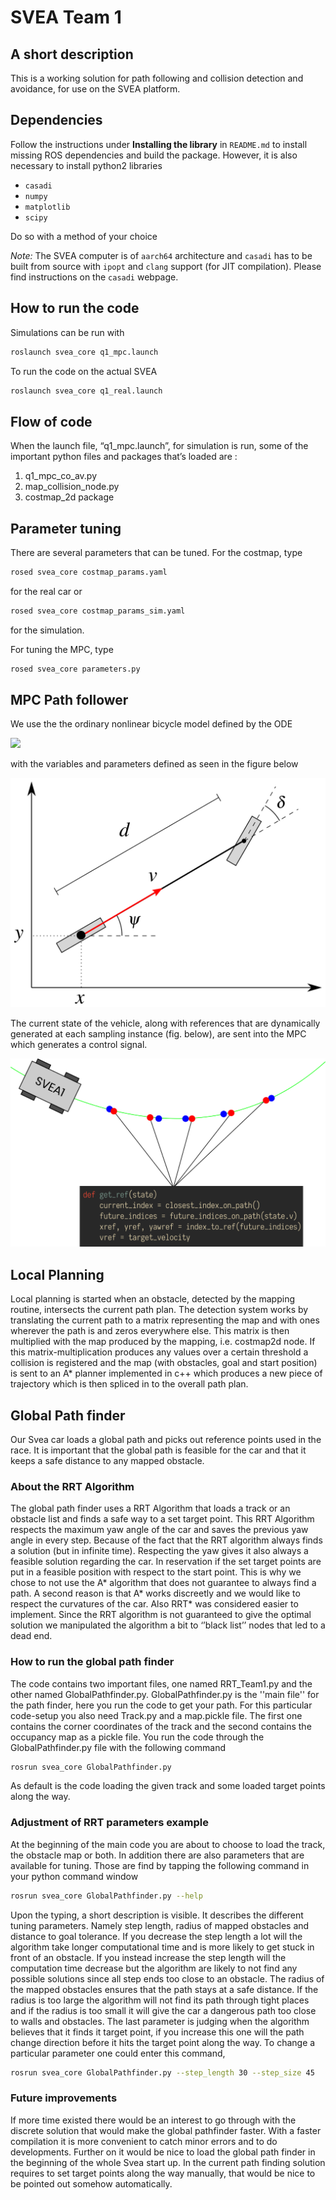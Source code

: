 # SVEA Team 1

## A short description
This is a working solution for path following and collision detection and avoidance, for use on the SVEA platform.

## Dependencies
Follow the instructions under __Installing the library__ in `README.md` to install missing ROS dependencies and build the package. However, it is also necessary to install python2 libraries

- `casadi`
- `numpy`
- `matplotlib`
- `scipy`

Do so with a method of your choice

_Note:_ The SVEA computer is of `aarch64` architecture and `casadi` has to be built from source with `ipopt` and `clang` support (for JIT compilation). Please find instructions on the `casadi` webpage.

## How to run the code

Simulations can be run with
```bash
roslaunch svea_core q1_mpc.launch
```

To run the code on the actual SVEA
```bash
roslaunch svea_core q1_real.launch
```


## Flow of code

When the launch file, “q1_mpc.launch”, for simulation is run, some of the important python files and packages that’s loaded are :
  1. q1_mpc_co_av.py 
  2. map_collision_node.py
  3. costmap_2d package

## Parameter tuning

There are several parameters that can be tuned. For the costmap, type
```bash
rosed svea_core costmap_params.yaml
```

for the real car or 
```bash
rosed svea_core costmap_params_sim.yaml
```
for the simulation.

For tuning the MPC, type
```bash
rosed svea_core parameters.py
```
## MPC Path follower

We use the the ordinary nonlinear bicycle model defined by the ODE

<!--
\large\displaystyle\begin{align*}\dot{x} &= v \cos \psi \\ \dot{y} &= v \sin \psi \\ \dot{\psi} &= \frac{v}{d} \tan \delta \\ \end{align*}
-->
<img src="https://render.githubusercontent.com/render/math?math=%5Clarge%5Cdisplaystyle%0A%5Cbegin%7Balign*%7D%0A%20%20%20%20%5Cdot%7Bx%7D%20%26%3D%20v%20%5Ccos%20%5Cpsi%20%5C%5C%0A%20%20%20%20%5Cdot%7By%7D%20%26%3D%20v%20%5Csin%20%5Cpsi%20%5C%5C%0A%20%20%20%20%5Cdot%7B%5Cpsi%7D%20%26%3D%20%5Cfrac%7Bv%7D%7Bd%7D%20%5Ctan%20%5Cdelta%20%5C%5C%0A%5Cend%7Balign*%7D%0A">

with the variables and parameters defined as seen in the figure below

![Model](docs/.static/model.svg "Model")

The current state of the vehicle, along with references that are dynamically generated at each sampling instance (fig. below), are sent into the MPC which generates a control signal.

![References](docs/.static/references.png "References")

## Local Planning
Local planning is started when an obstacle, detected by the mapping routine, intersects the current path plan. The detection system works by translating the current path to a matrix representing the map and with ones wherever the path is and zeros everywhere else. This matrix is then multiplied with the map produced by the mapping, i.e. costmap2d node. If this matrix-multiplication produces any values over a certain threshold a collision is registered and the map (with obstacles, goal and start position) is sent to an A* planner implemented in c++ which produces a new piece of trajectory which is then spliced in to the overall path plan.

## Global Path finder 
Our Svea car loads a global path and picks out reference points used in the race. It is important that the global path is feasible for the car and that it keeps a safe distance to any mapped obstacle. 

### About the RRT Algorithm
The global path finder uses a RRT Algorithm that loads a track or an obstacle list and finds a safe way to a set target point. This RRT Algorithm respects the maximum yaw angle of the car and saves the previous yaw angle in every step. Because of the fact that the RRT algorithm always finds a solution (but in infinite time). Respecting the yaw gives it also always a feasible solution regarding the car. In reservation if the set target points are put in a feasible position with respect to the start point. This is why we chose to not use the A* algorithm that does not guarantee to always find a path. A second reason is that A* works discreetly and we would like to respect the curvatures of the car. Also RRT* was considered easier to implement. Since the RRT algorithm is not guaranteed to give the optimal solution we manipulated the algorithm a bit to ‘’black list’’ nodes that led to a dead end.

### How to run the global path finder
The code contains two important files, one named RRT_Team1.py and the other named GlobalPathfinder.py. GlobalPathfinder.py is the ''main file'' for the path finder, here you run the code to get your path. For this particular code-setup you also need Track.py and a map.pickle file. The first one contains the corner coordinates of the track and the second contains the occupancy map as a pickle file. You run the code through the GlobalPathfinder.py file with the following command  
```bash
rosrun svea_core GlobalPathfinder.py
```
As default is the code loading the given track and some loaded target points along the way. 

### Adjustment of RRT parameters example 
At the beginning of the main code you are about to choose to load the track, the obstacle map or both. In addition there are also parameters that are available for tuning. Those are find by tapping the following command in your python command window

```bash
rosrun svea_core GlobalPathfinder.py --help
```

Upon the typing, a short description is visible. It describes the different tuning parameters. Namely step length, radius of mapped obstacles and distance to goal tolerance. If you decrease the step length a lot will the algorithm take longer computational time and is more likely to get stuck in front of an obstacle. If you instead increase the step length will the computation time decrease but the algorithm are likely to not find any possible solutions since all step ends too close to an obstacle. The radius of the mapped obstacles ensures that the path stays at a safe distance. If the radius is too large the algorithm will not find its path through tight places and if the radius is too small it will give the car a dangerous path too close to walls and obstacles. The last parameter is judging when the algorithm believes that it finds it target point, if you increase this one will the path change direction before it hits the target point along the way. To change a particular parameter one could enter this command,

```bash
rosrun svea_core GlobalPathfinder.py --step_length 30 --step_size 45 
```

### Future improvements 
If more time existed there would be an interest to go through with the discrete solution that would make the global pathfinder faster. With a faster compilation it is more convenient to catch minor errors and to do developments. Further on it would be nice to load the global path finder in the beginning of the whole Svea start up. In the current path finding solution requires to set target points along the way manually, that would be nice to be pointed out somehow automatically.
